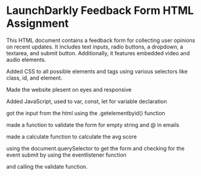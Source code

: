# LaunchDarkly Feedback Form HTML Assignment

This HTML document contains a feedback form for collecting user opinions on recent updates. It includes text inputs, radio buttons, a dropdown, a textarea, and submit button. Additionally, it features embedded video and audio elements.

Added CSS to all possible elements and tags using various selectors like class, id, and element.

Made the website plesent on eyes and responsive

Added JavaScript, used to var, const, let for variable declaration

got the input from the html using the .getelementbyid() function 

made a function to validate the form for empty string and @ in emails

made a calculate function to calculate the avg score

using the document.querySelector to get the form and checking for the event submit by using the eventlistener function

and calling the validate function.


